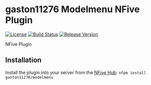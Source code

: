 # gaston11276 Modelmenu NFive Plugin
[![License](https://img.shields.io/github/license/gaston11276/modelmenu.svg)](LICENSE)
[![Build Status](https://img.shields.io/appveyor/ci/gaston11276/modelmenu/master.svg)](https://ci.appveyor.com/project/gaston11276/modelmenu)
[![Release Version](https://img.shields.io/github/release/gaston11276/modelmenu/all.svg)](https://github.com/gaston11276/modelmenu/releases)

NFive Plugin

## Installation
Install the plugin into your server from the [NFive Hub](https://hub.nfive.io/gaston11276/modelmenu): `nfpm install gaston11276/modelmenu`

